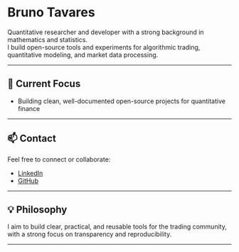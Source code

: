 # Bruno Tavares

Quantitative researcher and developer with a strong background in mathematics and statistics.  
I build open-source tools and experiments for algorithmic trading, quantitative modeling, and market data processing.  

---

## 🔭 Current Focus
- Building clean, well-documented open-source projects for quantitative finance

---

## 📫 Contact
Feel free to connect or collaborate:
- [LinkedIn](https://www.linkedin.com/in/bruno-tavares-aa986b36a/)
- [GitHub](https://github.com/brbtavares)

---

## 💡 Philosophy
I aim to build clear, practical, and reusable tools for the trading community, with a strong focus on transparency and reproducibility.

---

